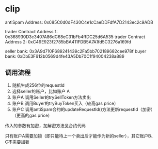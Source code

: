 # clip
antiSpam Address: 0x085C0d0dF430C4e1cCaeDDFdfA7D2143ec2c9ADB

trader Contract Address 1: 0x368930D3c3407A86dC68eC31bFb4ffDC25d6A535
trader Contract Address 2: 0xC49E923f2785bBA411FDB5A7A1fd5C3276a169fd

seller bank: 0x3A9d710F689241439c2Fa5bb702189682cee978f
buyer bank: 0xDbE3F612b0569d4fe43A5Db70C1f94004238a889

## 调用流程

1. 随机生成256位的requestId
2. 选择seller的账户，比如账户 A
2. 账户A 调用Seller的trySellToken方法卖出
3. 账户B 调用Buyer的tryBuyToken买入（较高gas price）
4. 账户C 调用antiSpam合约的updateRequestId()方法更新requestId（加密） （更高的gas price）

传入的参数有加密，加解密方法见合约代码

只有账户A需要加锁（即只能待上一个卖出后才能作为新的seller），其它账户B、C不需要加锁